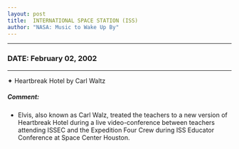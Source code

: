 ```yaml
---
layout: post
title:  INTERNATIONAL SPACE STATION (ISS)
author: "NASA: Music to Wake Up By"
---
```


----
### DATE: February 02, 2002
----
✦ Heartbreak Hotel by Carl Waltz

##### Comment:
* Elvis, also known as Carl Walz, treated the teachers to a new version of Heartbreak Hotel during a live video-conference between teachers attending ISSEC and the Expedition Four Crew during ISS Educator Conference at Space Center Houston.
